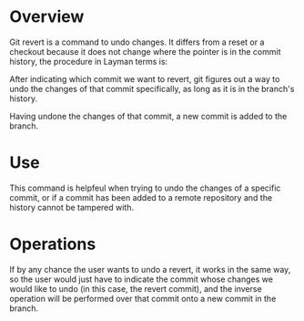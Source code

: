 # Overview

Git revert is a command to undo changes. It differs from a reset or a checkout because it does not change where the pointer is in the commit history, the procedure in Layman terms is:

After indicating which commit we want to revert, git figures out a way to undo the changes of that commit specifically, as long as it is in the branch's history. 

Having undone the changes of that commit, a new commit is added to the branch.

# Use

This command is helpfeul when trying to undo the changes of a specific commit, or if a commit has been added to a remote repository and the history cannot be tampered with.

# Operations

If by any chance the user wants to undo a revert, it works in the same way, so the user would just have to indicate the commit whose changes we would like to undo (in this case, the revert commit), and the inverse operation will be performed over that commit onto a new commit in the branch.
